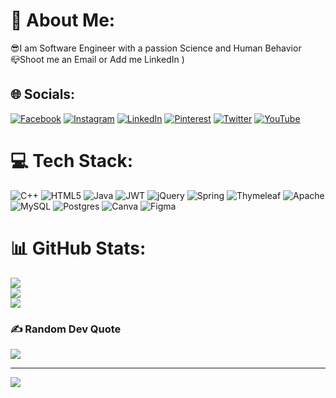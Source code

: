 # 💫 About Me:
😎I am Software Engineer with a passion Science and Human Behavior <br> 📪Shoot me an Email or Add me LinkedIn )


## 🌐 Socials:
[![Facebook](https://img.shields.io/badge/Facebook-%231877F2.svg?logo=Facebook&logoColor=white)](https://facebook.com/https://www.facebook.com/profile.php?id=100039842692366) [![Instagram](https://img.shields.io/badge/Instagram-%23E4405F.svg?logo=Instagram&logoColor=white)](https://instagram.com/fatikhjan) [![LinkedIn](https://img.shields.io/badge/LinkedIn-%230077B5.svg?logo=linkedin&logoColor=white)](https://linkedin.com/in/fatikhjan) [![Pinterest](https://img.shields.io/badge/Pinterest-%23E60023.svg?logo=Pinterest&logoColor=white)](https://pinterest.com/muhammad2004fotih) [![Twitter](https://img.shields.io/badge/Twitter-%231DA1F2.svg?logo=Twitter&logoColor=white)](https://twitter.com/fatikhjan) [![YouTube](https://img.shields.io/badge/YouTube-%23FF0000.svg?logo=YouTube&logoColor=white)](https://youtube.com/@https://www.youtube.com/channel/UC04z0O_VaTf_g7SdIVcFzLg) 

# 💻 Tech Stack:
![C++](https://img.shields.io/badge/c++-%2300599C.svg?style=for-the-badge&logo=c%2B%2B&logoColor=white) ![HTML5](https://img.shields.io/badge/html5-%23E34F26.svg?style=for-the-badge&logo=html5&logoColor=white) ![Java](https://img.shields.io/badge/java-%23ED8B00.svg?style=for-the-badge&logo=java&logoColor=white) ![JWT](https://img.shields.io/badge/JWT-black?style=for-the-badge&logo=JSON%20web%20tokens) ![jQuery](https://img.shields.io/badge/jquery-%230769AD.svg?style=for-the-badge&logo=jquery&logoColor=white) ![Spring](https://img.shields.io/badge/spring-%236DB33F.svg?style=for-the-badge&logo=spring&logoColor=white) ![Thymeleaf](https://img.shields.io/badge/Thymeleaf-%23005C0F.svg?style=for-the-badge&logo=Thymeleaf&logoColor=white) ![Apache](https://img.shields.io/badge/apache-%23D42029.svg?style=for-the-badge&logo=apache&logoColor=white) ![MySQL](https://img.shields.io/badge/mysql-%2300f.svg?style=for-the-badge&logo=mysql&logoColor=white) ![Postgres](https://img.shields.io/badge/postgres-%23316192.svg?style=for-the-badge&logo=postgresql&logoColor=white) ![Canva](https://img.shields.io/badge/Canva-%2300C4CC.svg?style=for-the-badge&logo=Canva&logoColor=white) 	![Figma](https://img.shields.io/badge/figma-%23F24E1E.svg?style=for-the-badge&logo=figma&logoColor=white)
# 📊 GitHub Stats:
![](https://github-readme-stats.vercel.app/api?username=fatikhjan&theme=dark&hide_border=false&include_all_commits=true&count_private=true)<br/>
![](https://github-readme-streak-stats.herokuapp.com/?user=fatikhjan&theme=dark&hide_border=false)<br/>
![](https://github-readme-stats.vercel.app/api/top-langs/?username=fatikhjan&theme=dark&hide_border=false&include_all_commits=true&count_private=true&layout=compact)

### ✍️ Random Dev Quote
![](https://quotes-github-readme.vercel.app/api?type=horizontal&theme=radical)

---
[![](https://visitcount.itsvg.in/api?id=fatikhjan&icon=0&color=0)](https://visitcount.itsvg.in)

<!-- Proudly created with GPRM ( https://gprm.itsvg.in ) -->
